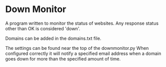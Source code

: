 # Down Monitor
A program written to monitor the status of websites.
Any response status other than OK is considered 'down'.

Domains can be added in the domains.txt file. 

The settings can be found near the top of the downmonitor.py
When configured correctly it will notify a specified email address when a domain goes down for more than the specified amount of time.
